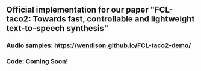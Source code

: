 ## Official implementation for our paper "FCL-taco2: Towards fast, controllable and lightweight text-to-speech synthesis"

### Audio samples: https://wendison.github.io/FCL-taco2-demo/

### Code: Coming Soon!
